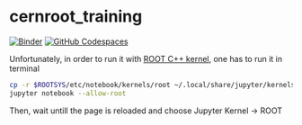 # cernroot_training

[![Binder](https://mybinder.org/badge_logo.svg)](https://mybinder.org/v2/gh/aprozo/binder_cern_root/main?urlpath=git-pull%3Frepo%3Dhttps%253A%252F%252Fgithub.com%252Faprozo%252Fcernroot_training%26urlpath%3Dtree%252Fcernroot_training%252F%26branch%3Dmain)
[![GitHub Codespaces](https://github.com/codespaces/badge.svg)](https://codespaces.new/aprozo/cernroot_training?quickstart=1)


Unfortunately, in order to run it with [ROOT C++ kernel](https://github.com/root-project/root/tree/master/bindings/jupyroot), one has to run it in terminal 
``` bash
cp -r $ROOTSYS/etc/notebook/kernels/root ~/.local/share/jupyter/kernels
jupyter notebook --allow-root
```

Then, wait untill the page is reloaded and choose Jupyter Kernel -> ROOT
